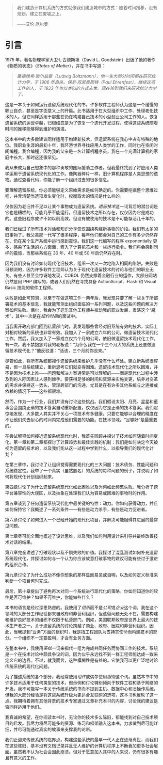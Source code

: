 > 我们建造计算机系统的方式就像我们建造城市的方式：随着时间推移，没有规划，建立在废墟之上。
> 
> ——艾伦·厄尔曼

# 引言

1975 年，著名物理学家大卫·L·古德斯坦（David L. Goodstein）出版了他的著作《物质的状态》（*States of Matter*），并在书中写道：

> *路德维希·玻尔兹曼（Ludwig Boltzmann），他一生大部分时间都在研究统计力学，于 1906 年自杀。保罗·厄恩费斯特（Paul Ehrenfest），继续这项工作的人，于 1933 年也以类似的方式去世。现在轮到我们来研究统计力学了。*

这是一本关于如何运行遗留系统现代化的书，许多软件工程师认为这是一个缓慢的职业自杀，甚至是字面意义上的开篇。此书适用于在大型组织中工作、处理老化技术的人，但它同样适用于那些在仍在构建自己技术的小型创业公司工作的人。恢复遗留系统的运营卓越，归根结底是为了恢复一个迭代开发过程，使得这些系统随着时间的推移能够得到维护和演进。

这本书中的大多数建议同样适用于构建新技术，但遗留系统在我心中占有特殊的地位。我职业生涯的最初十年，我环游世界寻找应用人类学的工作，同时也在空闲时间编程。我会编程，因为我的父亲是一名计算机程序员，我在一个充满计算机的家庭中长大，那时这还很罕见。

我从未成为自己想象中的那种勇敢的国际援助工作者，但我最终找到了将应用人类学运用于遗留系统现代化的工作。像陶器碎片一样，旧计算机程序是人类思想的遗物。通过查看代码，你能了解一个组织过去的很多信息。

要理解遗留系统，你必须能够定义原始需求是如何确定的。你需要挖掘整个思维过程，并弄清楚当选项发生变化时，权衡取舍的情况是什么样的。

仅仅因为老旧并不足以让某个事物成为遗留系统。*遗留技术*这一词背后的潜台词是它也是糟糕的，可能几乎不能运行，但遗留技术之所以存在，仅仅因为它是成功的。这些旧程序或许不如以前高效，但没有被使用的技术是不可能存活几十年的。

我们已经过了所有技术对话和知识分享仅仅围绕构建新事物的阶段。我们有太多的旧事物了。我父辈那一代写了很多程序，每年他们都会对自己的工作有多少仍然存在、仍在某个生产系统中运行感到震惊。我们这一代编写的程序 exponentially 更多，感染了生活的方方面面，嵌入了计算机芯片和一些运行指令。我们将会感到同样的震惊，当那些系统在 30 年、40 年或 50 年后仍然存在时。

因为我们没有讨论如何现代化旧技术，组织一次又一次地陷入相同的陷阱。失败是可预测的，因为许多软件工程师认为关于现代化遗留技术的讨论与他们的职业无关。有些人甚至会惊讶地发现，COBOL 仍然支撑着金融行业的运作，大部分网站仍然是用 PHP 编写的，或者人们仍然在寻找具备 ActionScript、Flash 和 Visual Basic 技能的软件工程师。

失败是如此可预测，以至于在做这项工作一两年后，我发现只要了解一些关于所部署技术的基本信息，我就能预测出组织面临的一系列问题，以及这些问题的解决方案如何失败。偶尔，我会为了逗乐其他工程师并推动我的职业发展，表演这个“魔术”，其中一次是在*纽约时报*的面试中。

当我离开政府部门回到私营部门时，我发现那些曾经对旧系统有效的技术，实际上对相对较新的系统也非常有效。我加入了一家成立六年的公司，做遗留技术现代化工作。然后，我又加入了一家成立仅六个月的公司，依旧做遗留技术现代化工作。有一次，我不禁抱怨对我的老板说：“为什么我在一个三个月大的系统上还要做遗留技术现代化？”他反驳道：“活该，三个月前你没来。”

尽管如此，将所有系统都视作遗留系统来维护几乎没有什么坏处。建立新系统很容易，但一旦系统建立，重新思考它们就变得困难。遗留技术现代化之所以困难，并不是因为技术上难——问题和解决方案通常是可以理解的——而是现代化过程中涉及到的人际因素让人感到棘手。要获得足够的时间和资源来实施变更，培养对变革的需求并保持这一势头，管理跨部门的沟通，尤其是在有许多其他系统与之连接或依赖的情况下——这些都很难。

然而，作为一个行业，我们并没有讨论这些挑战。我们假设太阳、月亮、星星和董事会会围绕正确的技术答案自动重新配置，仅仅因为它是正确的技术答案。我们震惊地发现，大多数人其实并不关心一项技术有多健康，只要它能够以合理的精度在不让他们失去耐心的时间内完成他们需要的功能。在技术领域，“足够好”是最重要的。

在尝试解释如何接近遗留系统现代化时，我首先回顾并探讨了技术如何随着时间变化。第一章和第二章都探讨了计算趋势和最佳实践的机制：我们是如何决定今天被视为遗留的技术的，以及我们能从这一过程中学到什么，以指导我们的现代化计划？

在第三章中，我讨论了让组织觉得需要现代化的三大问题：技术债务、性能问题和系统稳定性。我举了一个真实（虽然匿名）的系统的每种问题的例子，并说明了如何将现代化计划组织起来。

第四章讨论了为什么遗留系统现代化如此困难以及为何如此频繁失败。我分析了跨平台兼容性的大误区，以及抽象在处理我们认为容易或困难的事物时的作用。

第五章谈到了任何遗留系统现代化中最关键的特性：动力。你如何获得动力，并且如何保持它？我概述了一系列条件——有些是动力杀手，有些是动力促进者。

第六章讨论了如何进入一个已经开始的现代化项目，并解决可能阻碍其进展的最常见问题。

第七章尽可能全面地概述了设计思维，以及我们如何利用设计来引导并最终改善技术对话的结果。

第八章完全讲述了打破现状以及不惧失败的价值。我探讨了混乱测试如何补充遗留系统现代化，并探讨如何与一个认为你应该故意打破事物的建议可能有些过于激进的组织合作。

第九章讨论了为什么成功不像你想象的那样显而易见或自明，以及如何定义标准来判断一个项目何时完成。

最后，第十章提出了避免再次对同一个系统进行现代化的策略。你如何知道你的软件是否可维护？如果不可维护，你能做些什么？

本书的语言是经过深思熟虑的。我使用了*组织*而不是*公司*或*企业*这个词。我在这个领域的大部分工作经验都来自政府和非营利组织，但遗留问题无处不在。需要构建和维护良好技术的组织不仅限于私营部门。例如，美国联邦政府是世界上最大的技术生产者之一。关于遗留系统的讨论跨越了商业、政府、医院和非营利组织。因此，当我提到“业务”方面的组织时，我是指工程团队为支持其使命而构建技术的部分。一个组织不一定要盈利，才会有业务方面。

在整本书中，我使用*系统*一词来指代一组为完成共同任务而协同工作的技术。系统是一个在技术讨论中颇具争议的词，因为似乎永远找不到一群工程师能达成一致来定义它的边界。不过，就我而言，这种模糊性是有益的。它使我可以更广泛地讨论传统系统的现代化问题。

为了描述系统的各个部分，我经常使用*组件*或偶尔使用*服务*这个词。虽然本书中的许多技术适用于任何类型的技术，但示例和讨论特别倾向于软件工程和基于网络的开发。我不可能写一本关于传统系统的书而不提到主机、数据中心和旧操作系统，但我的大部分经验是将这些系统升级为更适合互联网的选项，这本书也反映了这一点。我期待着拥有其他背景的技术专家通过文章补充本书的内容，讨论我的建议是否同样适用于他们。

我真诚的希望，在你阅读本书时，无论你的技术多么陈旧，都能找到对自己技术项目的启发。我尽力将尽可能多的资源、练习和框架融入这本书，力求做到尽可能详细，并尽可能通过真实的故事来支撑我的论断。

我们正迎来传统系统的临界点。构建这些系统的最早一代人正在逐渐离世，而我们在这些陈旧、基本没有文档记录并且无人维护的计算机程序上不断叠加更多社会层面。虽然我不认为社会会因此崩溃，但对于愿意加入其中的人来说，仍有很多有趣且有意义的工作。
